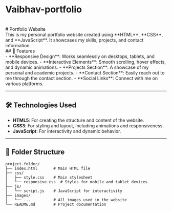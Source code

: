 # Vaibhav-portfolio
<br>
# Portfolio Website
<br>
This is my personal portfolio website created using **HTML**, **CSS**, and **JavaScript**. It showcases my skills, projects, and contact information.
<br>
## 🚀 Features
<br>
- **Responsive Design**: Works seamlessly on desktops, tablets, and mobile devices.
- **Interactive Elements**: Smooth scrolling, hover effects, and dynamic animations.
- **Projects Section**: A showcase of my personal and academic projects.
- **Contact Section**: Easily reach out to me through the contact section.
- **Social Links**: Connect with me on various platforms.

---

## 🛠️ Technologies Used

- **HTML5**: For creating the structure and content of the website.
- **CSS3**: For styling and layout, including animations and responsiveness.
- **JavaScript**: For interactivity and dynamic behavior.

---

## 📂 Folder Structure

```plaintext
project-folder/
├── index.html       # Main HTML file
├── css/
│   ├── style.css    # Main stylesheet
│   └── responsive.css  # Styles for mobile and tablet devices
├── js/
│   └── script.js    # JavaScript for interactivity
├── images/
│   └── ...          # All images used in the website
└── README.md        # Project documentation
